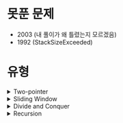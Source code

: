 # 못푼 문제
* 2003 (내 풀이가 왜 틀렸는지 모르겠음)
* 1992 (StackSizeExceeded)

# 유형
<details>
<summary>Two-pointer</summary>
<ul>
<li>
  <a href="https://github.com/SEMINSEMINSEMIN/algorithm/tree/main/baekjoon/silver/2003">2003번</a>
</li>
</ul>
</details>

<details>
<summary>Sliding Window</summary>
<ul>
<li>
  <a href="https://github.com/SEMINSEMINSEMIN/algorithm/tree/main/baekjoon/silver/2559">2559번</a>
</li>
<li>
  <a href="https://github.com/SEMINSEMINSEMIN/algorithm/tree/main/baekjoon/silver/21921">21921번</a>
</li>
</ul>
</details>

<details>
<summary>Divide and Conquer</summary>
<ul>
<li>
  <a href="https://github.com/SEMINSEMINSEMIN/algorithm/tree/main/baekjoon/silver/4779">4779번</a>
 </li>
</ul>
</details>

<details>
<summary>Recursion</summary>
<ul>
<li>
  <a href="https://github.com/SEMINSEMINSEMIN/algorithm/tree/main/baekjoon/silver/4779">4779번</a>
 </li>
 <li>
  <a href="/">1992번</a>
 </li>
</ul>
</details>
